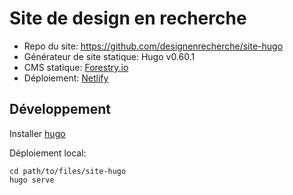 # Site de design en recherche

- Repo du site: https://github.com/designenrecherche/site-hugo
- Générateur de site statique: Hugo v0.60.1
- CMS statique: [Forestry.io](https://forestry.io/)
- Déploiement: [Netlify](https://www.netlify.com/)



## Développement

Installer [hugo](https://gohugo.io/)

Déploiement local: 

```
cd path/to/files/site-hugo
hugo serve
```